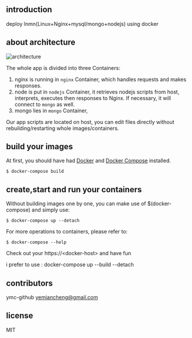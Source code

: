 
## introduction

deploy lnmn(Linux+Nginx+mysql/mongo+nodejs) using docker

## about architecture

![architecture][1]

The whole app is divided into three Containers:

1. nginx is running in `nginx` Container, which handles requests and makes responses.
2. node  is put in `nodejs` Container, it retrieves nodejs scripts from host, interprets, executes then responses to Nginx. If necessary, it will connect to `mongo` as well.
3. mongo lies in `mongo` Container,

Our app scripts are located on host, you can edit files directly without rebuilding/restarting whole images/containers.

## build your images

At first, you should have had [Docker](https://docs.docker.com) and [Docker Compose](https://docs.docker.com/compose) installed.

    $ docker-compose build

## create,start and run your containers

Without building images one by one, you can make use of $(docker-compose) and simply use:

    $ docker-compose up --detach

For more operations to containers, please refer to:

    $ docker-compose --help

Check out your https://\<docker-host\> and have fun

i prefer to use : docker-compose up --build --detach

## contributors

ymc-github yemiancheng@gmail.com

## license

MIT

  [1]: architecture.png
